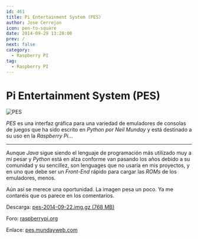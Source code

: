 ```yaml
---
id: 461
title: Pi Entertainment System (PES)
author: Jose Cerrejon
icon: pen-to-square
date: 2014-09-29 13:20:00
prev: /
next: false
category:
  - Raspberry PI
tag:
  - Raspberry PI
---
```


# Pi Entertainment System (PES)

![PES](/images/2014/09/pes.png)

*PES* es una interfaz gráfica para una variedad de emuladores de consolas de juegos que ha sido escrito en *Python por Neil Munday* y está destinado a su uso en la *Raspberry Pi*...

- - -
Aunque *Java* sigue siendo el lenguaje de programación más utilizado muy a mi pesar y *Python* está en alza conforme van pasando los años debido a su comunidad y su sencillez, son lenguages que no usaría en mis proyectos, y en uno que debe ser un *Front-End* rápido para cargar las *ROMs* de los emuladores, menos.

Aún así se merece una oportunidad. La imagen pesa un poco. Ya me contaréis que os parece en los comentarios.

Descarga: [pes-2014-09-22.img.gz (768 MB)](http://pes.mundayweb.com/downloads/pes-2014-09-22.img.gz)

Foro: [raspberrypi.org](http://www.raspberrypi.org/forums/viewtopic.php?f=78&t=87921)

Enlace: [pes.mundayweb.com](http://pes.mundayweb.com/html/index.html)